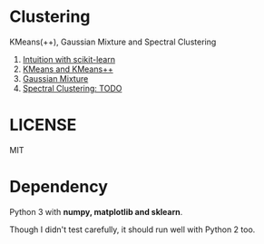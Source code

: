 # Clustering
KMeans(++), Gaussian Mixture and Spectral Clustering

1. [Intuition with scikit-learn](0_scikit-learn_KMeans_GMM_and_Spectral_Clustering.ipynb)
2. [KMeans and KMeans++](1_KMeans_and_KMeans++.ipynb)
3. [Gaussian Mixture](2_Gaussian_Mixture_and_EM.ipynb)
4. [Spectral Clustering: TODO](3_Spectral_Clustering.ipynb)

# LICENSE
MIT

# Dependency
Python 3 with **numpy, matplotlib and sklearn**.

Though I didn't test carefully, it should run well with Python 2 too.
